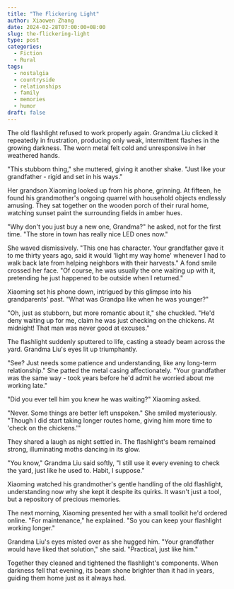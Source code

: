 ```yaml
---
title: "The Flickering Light"
author: Xiaowen Zhang
date: 2024-02-28T07:00:00+08:00
slug: the-flickering-light
type: post
categories:
  - Fiction
  - Rural
tags:
  - nostalgia
  - countryside
  - relationships
  - family
  - memories
  - humor
draft: false
---
```


The old flashlight refused to work properly again. Grandma Liu clicked it repeatedly in frustration, producing only weak, intermittent flashes in the growing darkness. The worn metal felt cold and unresponsive in her weathered hands.

"This stubborn thing," she muttered, giving it another shake. "Just like your grandfather - rigid and set in his ways."

Her grandson Xiaoming looked up from his phone, grinning. At fifteen, he found his grandmother's ongoing quarrel with household objects endlessly amusing. They sat together on the wooden porch of their rural home, watching sunset paint the surrounding fields in amber hues.

"Why don't you just buy a new one, Grandma?" he asked, not for the first time. "The store in town has really nice LED ones now."

She waved dismissively. "This one has character. Your grandfather gave it to me thirty years ago, said it would 'light my way home' whenever I had to walk back late from helping neighbors with their harvests." A fond smile crossed her face. "Of course, he was usually the one waiting up with it, pretending he just happened to be outside when I returned."

Xiaoming set his phone down, intrigued by this glimpse into his grandparents' past. "What was Grandpa like when he was younger?"

"Oh, just as stubborn, but more romantic about it," she chuckled. "He'd deny waiting up for me, claim he was just checking on the chickens. At midnight! That man was never good at excuses."

The flashlight suddenly sputtered to life, casting a steady beam across the yard. Grandma Liu's eyes lit up triumphantly.

"See? Just needs some patience and understanding, like any long-term relationship." She patted the metal casing affectionately. "Your grandfather was the same way - took years before he'd admit he worried about me working late."

"Did you ever tell him you knew he was waiting?" Xiaoming asked.

"Never. Some things are better left unspoken." She smiled mysteriously. "Though I did start taking longer routes home, giving him more time to 'check on the chickens.'"

They shared a laugh as night settled in. The flashlight's beam remained strong, illuminating moths dancing in its glow.

"You know," Grandma Liu said softly, "I still use it every evening to check the yard, just like he used to. Habit, I suppose."

Xiaoming watched his grandmother's gentle handling of the old flashlight, understanding now why she kept it despite its quirks. It wasn't just a tool, but a repository of precious memories.

The next morning, Xiaoming presented her with a small toolkit he'd ordered online. "For maintenance," he explained. "So you can keep your flashlight working longer."

Grandma Liu's eyes misted over as she hugged him. "Your grandfather would have liked that solution," she said. "Practical, just like him."

Together they cleaned and tightened the flashlight's components. When darkness fell that evening, its beam shone brighter than it had in years, guiding them home just as it always had.